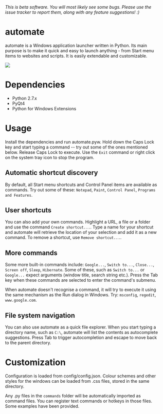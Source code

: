 *This is beta software. You will most likely see some bugs. Please use the issue tracker to report them, along with any feature suggestions! :)*

automate
========
automate is a Windows application launcher written in Python. Its main purpose is to make it quick and easy to launch anything - from Start menu items to websites and scripts. It is easily extendable and customizable.

<img src="http://i.imgur.com/rEl6ycP.png" />

Dependencies
========
- Python 2.7.x
- PyQt4
- Python for Windows Extensions

Usage
========
Install the dependencies and run automate.pyw. Hold down the Caps Lock key and start typing a command -- try out some of the ones mentioned below. Release Caps Lock to execute. Use the `Exit` command or right click on the system tray icon to stop the program.

Automatic shortcut discovery
--------
By default, all Start menu shortcuts and Control Panel items are available as commands. Try out some of these: `Notepad`, `Paint`, `Control Panel`, `Programs and Features`.

User shortcuts
--------
You can also add your own commands. Highlight a URL, a file or a folder and use the command `Create shortcut...`. Type a name for your shortcut and automate will retrieve the location of your selection and add it as a new command. To remove a shortcut, use `Remove shortcut...`.

More commands
--------
Some more built-in commands include: `Google...`, `Switch to...`, `Close...`, `Screen off`, `Sleep`, `Hibernate`. Some of these, such as `Switch to...` or `Google...` expect arguments (window title, search string etc.). Press the Tab key when these commands are selected to enter the command's submenu.

When automate doesn't recognise a command, it will try to execute it using the same mechanism as the Run dialog in Windows. Try: `msconfig`, `regedit`, `www.google.com`.

File system navigation
--------
You can also use automate as a quick file explorer. When you start typing a directory name, such as `C:\`, automate will list the contents as autocomplete suggestions. Press Tab to trigger autocompletion and escape to move back to the parent directory.

Customization
========
Configuration is loaded from config/config.json. Colour schemes and other styles for the windows can be loaded from .css files, stored in the same directory.

Any .py files in the `commands` folder will be automatically imported as command files. You can register text commands or hotkeys in those files. Some examples have been provided.
